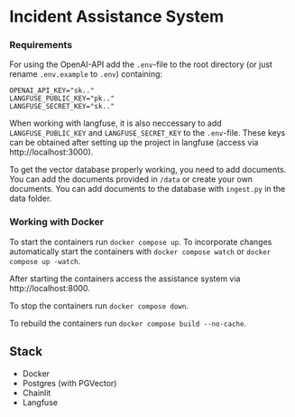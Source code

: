 # Incident Assistance System

### Requirements

For using the OpenAI-API add the `.env`-file to the root directory (or just rename `.env.example` to `.env`) containing:

```
OPENAI_API_KEY="sk.."
LANGFUSE_PUBLIC_KEY="pk.."
LANGFUSE_SECRET_KEY="sk.."
```

When working with langfuse, it is also neccessary to add `LANGFUSE_PUBLIC_KEY` and `LANGFUSE_SECRET_KEY` to the `.env`-file. These keys can be obtained after setting up the project in langfuse (access via http://localhost:3000).

To get the vector database properly working, you need to add documents. You can add the documents provided in `/data` or create your own documents. You can add documents to the database with `ingest.py` in the data folder.

### Working with Docker

To start the containers run `docker compose up`. To incorporate changes automatically start the containers with `docker compose watch` or `docker compose up -watch`.

After starting the containers access the assistance system via http://localhost:8000.

To stop the containers run `docker compose down`.

To rebuild the containers run `docker compose build --no-cache`.

## Stack

* Docker
* Postgres (with PGVector)
* Chainlit
* Langfuse
